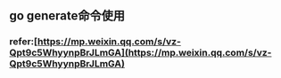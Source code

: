 ## go generate命令使用

### refer:[https://mp.weixin.qq.com/s/vz-Qpt9c5WhyynpBrJLmGA](https://mp.weixin.qq.com/s/vz-Qpt9c5WhyynpBrJLmGA)